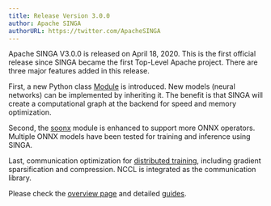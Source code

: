 ```yaml
---
title: Release Version 3.0.0
author: Apache SINGA
authorURL: https://twitter.com/ApacheSINGA
---
```


Apache SINGA V3.0.0 is released on April 18, 2020. This is the first official
release since SINGA became the first Top-Level Apache project. There are three
major features added in this release.

First, a new Python class [Module](/docs/module) is introduced. New models
(neural networks) can be implemented by inheriting it. The benefit is that SINGA
will create a computational graph at the backend for speed and memory
optimization.

Second, the [soonx](/docs/onnx) module is enhanced to support more ONNX
operators. Multiple ONNX models have been tested for training and inference
using SINGA.

Last, communication optimization for [distributed training](docs/dist-train),
including gradient sparsification and compression. NCCL is integrated as the
communication library.

Please check the [overview page](/docs/software-stack) and detailed
[guides](/docs/installation).
